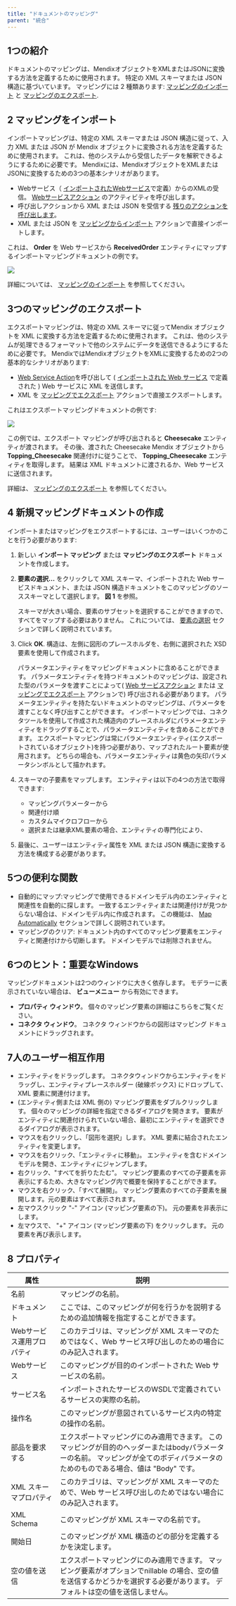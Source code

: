```yaml
---
title: "ドキュメントのマッピング"
parent: "統合"
---
```


## 1つの紹介

ドキュメントのマッピングは、MendixオブジェクトをXMLまたはJSONに変換する方法を定義するために使用されます。 特定の XML スキーマまたは JSON 構造に基づいています。 マッピングには 2 種類あります: [マッピングのインポート](import-mappings) と [マッピングのエクスポート](export-mappings).

## 2 マッピングをインポート

インポートマッピングは、特定の XML スキーマまたは JSON 構造に従って、入力 XML または JSON が Mendix オブジェクトに変換される方法を定義するために使用されます。 これは、他のシステムから受信したデータを解釈できるようにするために必要です。 Mendixには、MendixオブジェクトをXMLまたはJSONに変換するための3つの基本シナリオがあります。

*   Webサービス（ [インポートされたWebサービス](consumed-web-service)で定義）からのXMLの受信。 [Webサービスアクション](call-web-service-action) のアクティビティを呼び出します。
*   呼び出しアクションから XML または JSON を受信する [残りのアクションを呼び出します](call-rest-action)。
*   XML または JSON を [マッピングからインポート](import-mapping-action) アクションで直接インポートします。

これは、 **Order** を Web サービスから **ReceivedOrder** エンティティにマップするインポートマッピングドキュメントの例です。

![](attachments/16713725/16843933.png)

詳細については、 [マッピングのインポート](import-mappings) を参照してください。

## 3つのマッピングのエクスポート

エクスポートマッピングは、特定の XML スキーマに従ってMendix オブジェクトを XML に変換する方法を定義するために使用されます。 これは、他のシステムが処理できるフォーマットで他のシステムにデータを送信できるようにするために必要です。 MendixではMendixオブジェクトをXMLに変換するための2つの基本的なシナリオがあります:

*   [Web Service Action](consumed-web-service)を呼び出して ( [インポートされた Web サービス](call-web-service-action) で定義された ) Web サービスに XML を送信します。
*   XML を [マッピングでエクスポート](export-mapping-action) アクションで直接エクスポートします。

これはエクスポートマッピングドキュメントの例です:

![](attachments/16713726/16843940.png)

この例では、エクスポート マッピングが呼び出されると **Cheesecake** エンティティが渡されます。 その後、渡された Cheesecake Mendix オブジェクトから **Topping_Cheesecake** 関連付けに従うことで、 **Topping_Cheesecake** エンティティを取得します。 結果は XML ドキュメントに渡されるか、Web サービスに送信されます。

詳細は、 [マッピングのエクスポート](export-mappings) を参照してください。

## 4 新規マッピングドキュメントの作成

インポートまたはマッピングをエクスポートするには、ユーザーはいくつかのことを行う必要があります:

1.  新しい **インポート マッピング** または **マッピングのエクスポート** ドキュメントを作成します。

2.  **要素の選択...** をクリックして XML スキーマ、インポートされた Web サービスドキュメント、または JSON 構造ドキュメントをこのマッピングのソーススキーマとして選択します。 **図 1** を参照。

    スキーマが大きい場合、要素のサブセットを選択することができますので、すべてをマップする必要はありません。 これについては、 [要素の選択](select--elements) セクションで詳しく説明されています。

3.  Click **OK**. 構造は、左側に図形のプレースホルダを、右側に選択された XSD 要素を使用して作成されます。

    パラメータエンティティをマッピングドキュメントに含めることができます。 パラメータエンティティを持つドキュメントのマッピングは、設定された型のパラメータを渡すことによって( [Web サービスアクション](call-web-service-action) または [マッピングでエクスポート](export-mapping-action) アクションで) 呼び出される必要があります。 パラメータエンティティを持たないドキュメントのマッピングは、パラメータを渡すことなく呼び出すことができます。 インポートマッピングでは、コネクタツールを使用して作成された構造内のプレースホルダにパラメータエンティティをドラッグすることで、パラメータエンティティを含めることができます。 エクスポートマッピングは常にパラメータエンティティ(エクスポートされているオブジェクト)を持つ必要があり、マップされたルート要素が使用されます。 どちらの場合も、パラメータエンティティは黄色の矢印パラメータシンボルとして描かれます。

4.  スキーマの子要素をマップします。 エンティティは以下の4つの方法で取得できます:

    * マッピングパラメーターから
    * 関連付け順
    * カスタムマイクロフローから
    * 選択または継承XML要素の場合、エンティティの専門化により、

5.  最後に、ユーザーはエンティティ属性を XML または JSON 構造に変換する方法を構成する必要があります。

## 5つの便利な関数

*   自動的にマップ:マッピングで使用できるドメインモデル内のエンティティと関連性を自動的に探します。 一致するエンティティまたは関連付けが見つからない場合は、ドメインモデル内に作成されます。 この機能は、 [Map Automatically](map-automatically) セクションで詳しく説明されています。
*   マッピングのクリア: ドキュメント内のすべてのマッピング要素をエンティティと関連付けから切断します。 ドメインモデルでは削除されません。

## 6つのヒント：重要なWindows

マッピングドキュメントは2つのウィンドウに大きく依存します。 モデラーに表示されていない場合は、 **ビューメニュー** から有効にできます。

*   **プロパティ ウィンドウ**。 個々のマッピング要素の詳細はこちらをご覧ください。
*   **コネクタ ウィンドウ**。 コネクタ ウィンドウからの図形はマッピング ドキュメントにドラッグされます。

## 7人のユーザー相互作用

*   エンティティをドラッグします。 コネクタウィンドウからエンティティをドラッグし、エンティティプレースホルダー (破線ボックス) にドロップして、XML 要素に関連付けます。
*   (エンティティ側または XML 側の) マッピング要素をダブルクリックします。 個々のマッピングの詳細を指定できるダイアログを開きます。 要素がエンティティに関連付けられていない場合、最初にエンティティを選択できるダイアログが表示されます。
*   マウスを右クリックし、「図形を選択」します。 XML 要素に結合されたエンティティを変更します。
*   マウスを右クリック、「エンティティに移動」。 エンティティを含むドメインモデルを開き、エンティティにジャンプします。
*   右クリック、"すべてを折りたたむ"。 マッピング要素のすべての子要素を非表示にするため、大きなマッピング内で概要を保持することができます。
*   マウスを右クリック、「すべて展開」。 マッピング要素のすべての子要素を展開します。元の要素はすべて表示されます。
*   左マウスクリック "-" アイコン (マッピング要素の下)。 元の要素を非表示にします。
*   左マウスで、 "+" アイコン (マッピング要素の下) をクリックします。 元の要素を再び表示します。

## 8 プロパティ

| 属性             | 説明                                                                                                |
| -------------- | ------------------------------------------------------------------------------------------------- |
| 名前             | マッピングの名前。                                                                                         |
| ドキュメント         | ここでは、このマッピングが何を行うかを説明するための追加情報を指定することができます。                                                       |
| Webサービス運用プロパティ | このカテゴリは、マッピングが XML スキーマのためではなく、Web サービス呼び出しのための場合にのみ記入されます。                                       |
| Webサービス        | このマッピングが目的のインポートされた Web サービスの名前。                                                                  |
| サービス名          | インポートされたサービスのWSDLで定義されているサービスの実際の名前。                                                              |
| 操作名            | このマッピングが意図されているサービス内の特定の操作の名前。                                                                    |
| 部品を要求する        | エクスポートマッピングにのみ適用できます。 このマッピングが目的のヘッダーまたはbodyパラメーターの名前。 マッピングが全てのボディパラメータのためのものである場合、値は "Body" です。 |
| XML スキーマプロパティ  | このカテゴリは、マッピングが XML スキーマのためで、Web サービス呼び出しのためではない場合にのみ記入されます。                                       |
| XML Schema     | このマッピングが XML スキーマの名前です。                                                                           |
| 開始日            | このマッピングが XML 構造のどの部分を定義するかを決定します。                                                                 |
| 空の値を送信         | エクスポートマッピングにのみ適用できます。 マッピング要素がオプションでnillable の場合、空の値を送信するかどうかを選択する必要があります。 デフォルトは空の値を送信しません。      |
